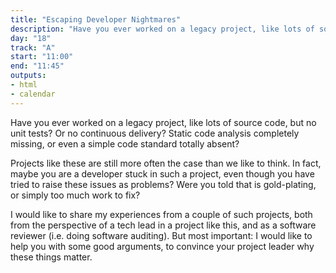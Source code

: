 ```yaml
---
title: "Escaping Developer Nightmares"
description: "Have you ever worked on a legacy project, like lots of source code, but no unit tests?"
day: "18"
track: "A"
start: "11:00"
end: "11:45"
outputs:
- html
- calendar
---
```


Have you ever worked on a legacy project, like lots of source code, but no unit tests? Or no continuous delivery? Static code analysis completely missing, or even a simple code standard totally absent?

Projects like these are still more often the case than we like to think. In fact, maybe you are a developer stuck in such a project, even though you have tried to raise these issues as problems? Were you told that is gold-plating, or simply too much work to fix?

I would like to share my experiences from a couple of such projects, both from the perspective of a tech lead in a project like this, and as a software reviewer (i.e. doing software auditing). But most important: I would like to help you with some good arguments, to convince your project leader why these things matter.